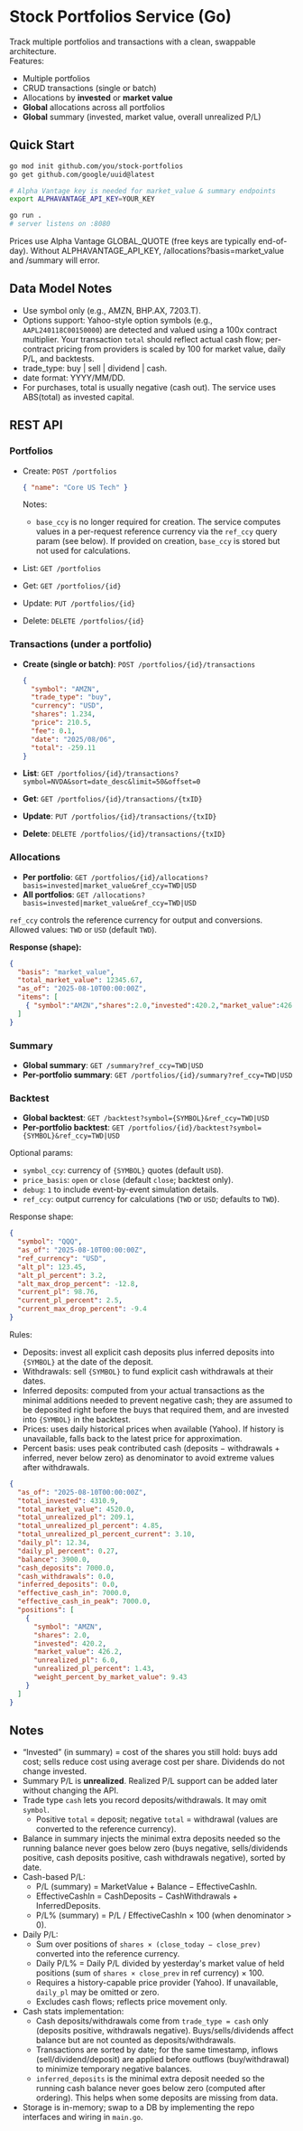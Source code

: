 # Stock Portfolios Service (Go)

Track multiple portfolios and transactions with a clean, swappable architecture.  
Features:
- Multiple portfolios
- CRUD transactions (single or batch)
- Allocations by **invested** or **market value**
- **Global** allocations across all portfolios
- **Global** summary (invested, market value, overall unrealized P/L)

## Quick Start

```bash
go mod init github.com/you/stock-portfolios
go get github.com/google/uuid@latest

# Alpha Vantage key is needed for market_value & summary endpoints
export ALPHAVANTAGE_API_KEY=YOUR_KEY

go run .
# server listens on :8080
```
Prices use Alpha Vantage GLOBAL_QUOTE (free keys are typically end-of-day).
Without ALPHAVANTAGE_API_KEY, /allocations?basis=market_value and /summary will error.



## Data Model Notes

- Use symbol only (e.g., AMZN, BHP.AX, 7203.T).
- Options support: Yahoo-style option symbols (e.g., `AAPL240118C00150000`) are detected and valued using a 100x contract multiplier. Your transaction `total` should reflect actual cash flow; per-contract pricing from providers is scaled by 100 for market value, daily P/L, and backtests.
- trade_type: buy | sell | dividend | cash.
- date format: YYYY/MM/DD.
- For purchases, total is usually negative (cash out). The service uses ABS(total) as invested capital.

## REST API
### Portfolios

- Create: `POST /portfolios`

  ```json
  { "name": "Core US Tech" }
  ```
  Notes:
  - `base_ccy` is no longer required for creation. The service computes values in a per-request reference currency via the `ref_ccy` query param (see below). If provided on creation, `base_ccy` is stored but not used for calculations.
- List: `GET /portfolios`
- Get: `GET /portfolios/{id}`
- Update: `PUT /portfolios/{id}`
- Delete: `DELETE /portfolios/{id}`

### Transactions (under a portfolio)

- **Create (single or batch)**: `POST /portfolios/{id}/transactions`

  ```json
  {
    "symbol": "AMZN",
    "trade_type": "buy",
    "currency": "USD",
    "shares": 1.234,
    "price": 210.5,
    "fee": 0.1,
    "date": "2025/08/06",
    "total": -259.11
  }
  ```

- **List**: `GET /portfolios/{id}/transactions?symbol=NVDA&sort=date_desc&limit=50&offset=0`
- **Get**: `GET /portfolios/{id}/transactions/{txID}`
- **Update**: `PUT /portfolios/{id}/transactions/{txID}`
- **Delete**: `DELETE /portfolios/{id}/transactions/{txID}`

### Allocations

- **Per portfolio**: `GET /portfolios/{id}/allocations?basis=invested|market_value&ref_ccy=TWD|USD`
- **All portfolios**: `GET /allocations?basis=invested|market_value&ref_ccy=TWD|USD`

`ref_ccy` controls the reference currency for output and conversions. Allowed values: `TWD` or `USD` (default `TWD`).

**Response (shape):**

```json
{
  "basis": "market_value",
  "total_market_value": 12345.67,
  "as_of": "2025-08-10T00:00:00Z",
  "items": [
    { "symbol":"AMZN","shares":2.0,"invested":420.2,"market_value":426.2,"weight_percent":3.45 }
  ]
}
```

### Summary

- **Global summary**: `GET /summary?ref_ccy=TWD|USD`
- **Per-portfolio summary**: `GET /portfolios/{id}/summary?ref_ccy=TWD|USD`

### Backtest

- **Global backtest**: `GET /backtest?symbol={SYMBOL}&ref_ccy=TWD|USD`
- **Per-portfolio backtest**: `GET /portfolios/{id}/backtest?symbol={SYMBOL}&ref_ccy=TWD|USD`

Optional params:
- `symbol_ccy`: currency of `{SYMBOL}` quotes (default `USD`).
- `price_basis`: `open` or `close` (default `close`; backtest only).
- `debug`: `1` to include event-by-event simulation details.
 - `ref_ccy`: output currency for calculations (`TWD` or `USD`; defaults to `TWD`).

Response shape:

```json
{
  "symbol": "QQQ",
  "as_of": "2025-08-10T00:00:00Z",
  "ref_currency": "USD",
  "alt_pl": 123.45,
  "alt_pl_percent": 3.2,
  "alt_max_drop_percent": -12.8,
  "current_pl": 98.76,
  "current_pl_percent": 2.5,
  "current_max_drop_percent": -9.4
}
```

Rules:
- Deposits: invest all explicit cash deposits plus inferred deposits into `{SYMBOL}` at the date of the deposit.
- Withdrawals: sell `{SYMBOL}` to fund explicit cash withdrawals at their dates.
- Inferred deposits: computed from your actual transactions as the minimal additions needed to prevent negative cash; they are assumed to be deposited right before the buys that required them, and are invested into `{SYMBOL}` in the backtest.
- Prices: uses daily historical prices when available (Yahoo). If history is unavailable, falls back to the latest price for approximation.
- Percent basis: uses peak contributed cash (deposits − withdrawals + inferred, never below zero) as denominator to avoid extreme values after withdrawals.

```json
{
  "as_of": "2025-08-10T00:00:00Z",
  "total_invested": 4310.9,
  "total_market_value": 4520.0,
  "total_unrealized_pl": 209.1,
  "total_unrealized_pl_percent": 4.85,
  "total_unrealized_pl_percent_current": 3.10,
  "daily_pl": 12.34,
  "daily_pl_percent": 0.27,
  "balance": 3900.0,
  "cash_deposits": 7000.0,
  "cash_withdrawals": 0.0,
  "inferred_deposits": 0.0,
  "effective_cash_in": 7000.0,
  "effective_cash_in_peak": 7000.0,
  "positions": [
    {
      "symbol": "AMZN",
      "shares": 2.0,
      "invested": 420.2,
      "market_value": 426.2,
      "unrealized_pl": 6.0,
      "unrealized_pl_percent": 1.43,
      "weight_percent_by_market_value": 9.43
    }
  ]
}
```

## Notes

- “Invested” (in summary) = cost of the shares you still hold: buys add cost; sells reduce cost using average cost per share. Dividends do not change invested.
- Summary P/L is **unrealized**. Realized P/L support can be added later without changing the API.
- Trade type `cash` lets you record deposits/withdrawals. It may omit `symbol`.
  - Positive `total` = deposit; negative `total` = withdrawal (values are converted to the reference currency).
- Balance in summary injects the minimal extra deposits needed so the running balance never goes below zero (buys negative, sells/dividends positive, cash deposits positive, cash withdrawals negative), sorted by date.
- Cash-based P/L:
  - P/L (summary) = MarketValue + Balance − EffectiveCashIn.
  - EffectiveCashIn = CashDeposits − CashWithdrawals + InferredDeposits.
  - P/L% (summary) = P/L / EffectiveCashIn × 100 (when denominator > 0).
- Daily P/L:
  - Sum over positions of `shares × (close_today − close_prev)` converted into the reference currency.
  - Daily P/L% = Daily P/L divided by yesterday's market value of held positions (sum of `shares × close_prev` in ref currency) × 100.
  - Requires a history-capable price provider (Yahoo). If unavailable, `daily_pl` may be omitted or zero.
  - Excludes cash flows; reflects price movement only.
- Cash stats implementation:
  - Cash deposits/withdrawals come from `trade_type = cash` only (deposits positive, withdrawals negative). Buys/sells/dividends affect balance but are not counted as deposits/withdrawals.
  - Transactions are sorted by date; for the same timestamp, inflows (sell/dividend/deposit) are applied before outflows (buy/withdrawal) to minimize temporary negative balances.
  - `inferred_deposits` is the minimal extra deposit needed so the running cash balance never goes below zero (computed after ordering). This helps when some deposits are missing from data.
- Storage is in-memory; swap to a DB by implementing the repo interfaces and wiring in `main.go`.
